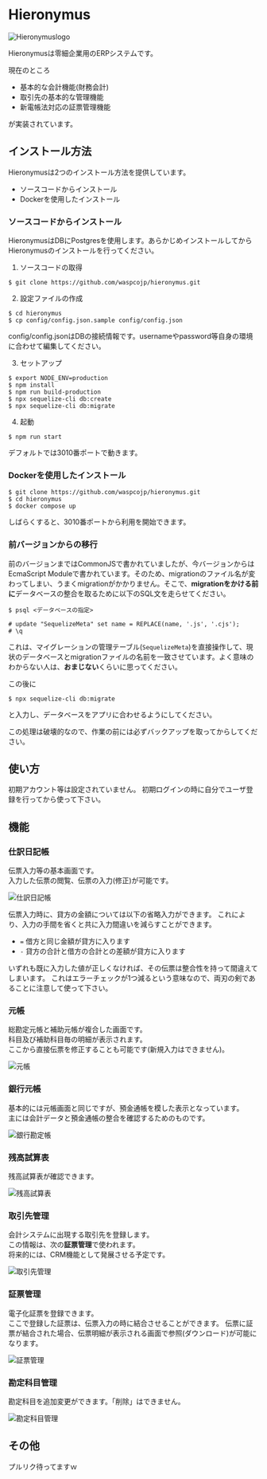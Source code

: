 # Hieronymus
![Hieronymuslogo](documents/images/github-logo.png)

Hieronymusは零細企業用のERPシステムです。

現在のところ

* 基本的な会計機能(財務会計)
* 取引先の基本的な管理機能
* 新電帳法対応の証票管理機能

が実装されています。

## インストール方法

Hieronymusは2つのインストール方法を提供しています。

* ソースコードからインストール
* Dockerを使用したインストール

### ソースコードからインストール

HieronymusはDBにPostgresを使用します。あらかじめインストールしてからHieronymusのインストールを行ってください。

1. ソースコードの取得
```
$ git clone https://github.com/waspcojp/hieronymus.git
```
2. 設定ファイルの作成
```
$ cd hieronymus
$ cp config/config.json.sample config/config.json
```
config/config.jsonはDBの接続情報です。usernameやpassword等自身の環境に合わせて編集してください。

3. セットアップ

```
$ export NODE_ENV=production
$ npm install
$ npm run build-production
$ npx sequelize-cli db:create
$ npx sequelize-cli db:migrate
```
4. 起動
```
$ npm run start
```
デフォルトでは3010番ポートで動きます。

### Dockerを使用したインストール
```
$ git clone https://github.com/waspcojp/hieronymus.git
$ cd hieronymus
$ docker compose up
```
しばらくすると、3010番ポートから利用を開始できます。

### 前バージョンからの移行

前のバージョンまではCommonJSで書かれていましたが、今バージョンからはEcmaScript Moduleで書かれています。そのため、migrationのファイル名が変わってしまい、うまくmigrationがかかりません。そこで、**migrationをかける前に**データベースの整合を取るために以下のSQL文を走らせてください。

```
$ psql <データベースの指定>

# update "SequelizeMeta" set name = REPLACE(name, '.js', '.cjs');
# \q
```

これは、マイグレーションの管理テーブル(`SequelizeMeta`)を直接操作して、現状のデータベースとmigrationファイルの名前を一致させています。よく意味のわからない人は、**おまじない**くらいに思ってください。

この後に

```
$ npx sequelize-cli db:migrate
```

と入力し、データベースをアプリに合わせるようにしてください。

この処理は破壊的なので、作業の前には必ずバックアップを取ってからしてください。

## 使い方

初期アカウント等は設定されていません。
初期ログインの時に自分でユーザ登録を行ってから使って下さい。

## 機能

### 仕訳日記帳
伝票入力等の基本画面です。  
入力した伝票の閲覧、伝票の入力(修正)が可能です。

![仕訳日記帳](documents/images/仕訳日記帳.png)

伝票入力時に、貸方の金額については以下の省略入力ができます。
これにより、入力の手間を省くと共に入力間違いを減らすことができます。

* `=` 借方と同じ金額が貸方に入ります
* `-` 貸方の合計と借方の合計との差額が貸方に入ります

いずれも既に入力した値が正しくなければ、その伝票は整合性を持って間違えてしまいます。
これはエラーチェックが1つ減るという意味なので、両刃の剣であることに注意して使って下さい。

### 元帳
総勘定元帳と補助元帳が複合した画面です。  
科目及び補助科目毎の明細が表示されます。  
ここから直接伝票を修正することも可能です(新規入力はできません)。

![元帳](documents/images/元帳.png)

### 銀行元帳

基本的には元帳画面と同じですが、預金通帳を模した表示となっています。  
主には会計データと預金通帳の整合を確認するためのものです。

![銀行勘定帳](documents/images/銀行勘定帳.png)

### 残高試算表

残高試算表が確認できます。

![残高試算表](documents/images/残高試算表.png)

### 取引先管理

会計システムに出現する取引先を登録します。  
この情報は、次の**証票管理**で使われます。  
将来的には、CRM機能として発展させる予定です。

![取引先管理](documents/images/取引先管理.png)

### 証票管理

電子化証票を登録できます。  
ここで登録した証票は、伝票入力の時に結合させることができます。
伝票に証票が結合された場合、伝票明細が表示される画面で参照(ダウンロード)が可能になります。

![証票管理](documents/images/証票管理.png)

### 勘定科目管理

勘定科目を追加変更ができます。「削除」はできません。

![勘定科目管理](documents/images/勘定科目管理.png)

## その他

プルリク待ってますｗ
